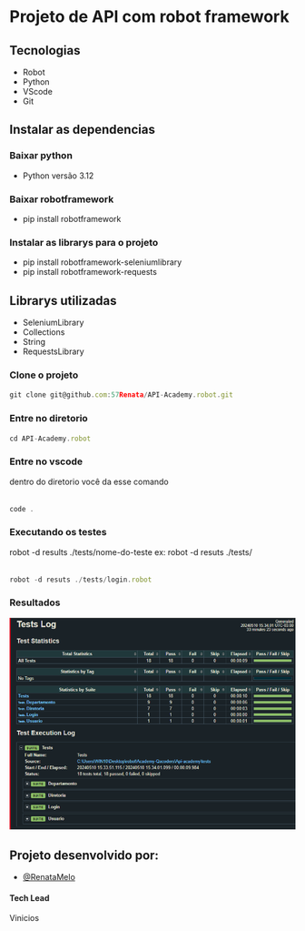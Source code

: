 # Projeto de API com robot framework
 
## Tecnologias
 
- Robot
- Python
- VScode
- Git
 
## Instalar as dependencias
 
### Baixar python
 
- Python versão 3.12
 
### Baixar robotframework
 
- pip install robotframework
 
### Instalar as librarys para o projeto
 
- pip install robotframework-seleniumlibrary
- pip install robotframework-requests
 
## Librarys utilizadas
 
- SeleniumLibrary
- Collections
- String
- RequestsLibrary
 
### Clone o projeto
 
```jsx
git clone git@github.com:57Renata/API-Academy.robot.git
```
 
### Entre no diretorio
 
```jsx
cd API-Academy.robot
```
 
### Entre no vscode
 
dentro do diretorio você da esse comando
 
```jsx
 
code .
```
 
### Executando os testes
 
   robot -d results ./tests/nome-do-teste
   ex: robot -d resuts ./tests/
 
```jsx
 
robot -d resuts ./tests/login.robot
```
 
 
### Resultados
![alt text](<Captura de Tela (239).png>)

## Projeto desenvolvido por:
- [@RenataMelo](https://www.linkedin.com/in/renata-melo-592364254/C)
#### Tech Lead
   Vinicios

